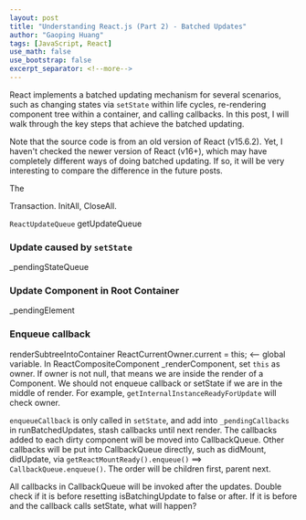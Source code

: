 ```yaml
---
layout: post
title: "Understanding React.js (Part 2) - Batched Updates"
author: "Gaoping Huang"
tags: [JavaScript, React]
use_math: false
use_bootstrap: false
excerpt_separator: <!--more-->
---
```


React implements a batched updating mechanism for several scenarios, such as changing states via `setState` within life cycles, re-rendering component tree within a container, and calling callbacks. In this post, I will walk through the key steps that achieve the batched updating. 

Note that the source code is from an old version of React (v15.6.2). Yet, I haven't checked the newer version of React (v16+), which may have completely different ways of doing batched updating. If so, it will be very interesting to compare the difference in the future posts.

<!-- 手动为一段或多段添加分隔符。这样才能正确的转换成 `post.excerpts`。 -->
<!--more-->

The 

Transaction.  InitAll, CloseAll.
 
`ReactUpdateQueue`  getUpdateQueue

### Update caused by `setState`
_pendingStateQueue


### Update Component in Root Container

_pendingElement

### Enqueue callback
renderSubtreeIntoContainer
      ReactCurrentOwner.current = this;  <-- global variable. In ReactCompositeComponent  _renderComponent, set `this` as owner. If owner is not null, that means we are inside the render of a Component. We should not enqueue callback or setState if we are in the middle of render. For example, `getInternalInstanceReadyForUpdate` will check owner.

`enqueueCallback` is only called in `setState`, and add into `_pendingCallbacks`
      in runBatchedUpdates, stash callbacks until next render. The callbacks added to each dirty component will be moved into CallbackQueue. 
      Other callbacks will be put into CallbackQueue directly, such as didMount, didUpdate, via `getReactMountReady().enqueue()` ==> `CallbackQueue.enqueue()`. The order will be children first, parent next.

All callbacks in CallbackQueue will be invoked after the updates. Double check if it is before resetting isBatchingUpdate to false or after.  If it is before and the callback calls setState, what will happen?



